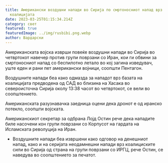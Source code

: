 ```yaml
---
title: Американски воздушни напади во Сирија по смртоносниот напад врз базата на
  коалицијата
date: 2023-03-25T01:15:34.214Z
category: свет
featured: true
featuredImage: ../img/rusbibi.png.webp
author: Вардарски
---
```


Американската војска изврши повеќе воздушни напади во Сирија во четвртокот навечер против групи поврзани со Иран, кои ги обвини за смртоносниот напад со беспилотно летало во кој загина изведувач, уште еден и рани пет американски војници, соопшти Пентагон.

Воздушните напади беа како одмазда за нападот врз базата на коалицијата предводена од САД во близина на Хасака во североисточна Сирија околу 13:38 часот во четвртокот, се вели во соопштението.

Американската разузнавачка заедница оцени дека дронот е од иранско потекло, соопшти војската.

Американскиот секретар за одбрана Лојд Остин рече дека нападите биле насочени кон групи поврзани со Корпусот на гардата на Исламската револуција на Иран.

- Воздушните напади беа извршени како одговор на денешниот напад, како и на серијата неодамнешни напади врз коалициските сили во Сирија од страна на групи поврзани со ИРГЦ, рече Остин, се наведува во соопштението за печатот.
